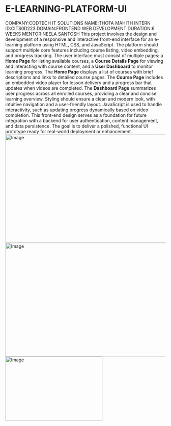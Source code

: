 # E-LEARNING-PLATFORM-UI
COMPANY:CODTECH IT SOLUTIONS
NAME:THOTA MAHITH
INTERN ID:CITS0D223
DOMAIN:FRONTEND WEB DEVELOPMENT
DURATION:6 WEEKS
MENTOR:NEELA SANTOSH
This project involves the design and development of a responsive and interactive front-end interface for an e-learning platform using HTML, CSS, and JavaScript. The platform should support multiple core features including course listing, video embedding, and progress tracking. The user interface must consist of multiple pages: a **Home Page** for listing available courses, a **Course Details Page** for viewing and interacting with course content, and a **User Dashboard** to monitor learning progress.
The **Home Page** displays a list of courses with brief descriptions and links to detailed course pages. The **Course Page** includes an embedded video player for lesson delivery and a progress bar that updates when videos are completed. The **Dashboard Page** summarizes user progress across all enrolled courses, providing a clear and concise learning overview.
Styling should ensure a clean and modern look, with intuitive navigation and a user-friendly layout. JavaScript is used to handle interactivity, such as updating progress dynamically based on video completion. This front-end design serves as a foundation for future integration with a backend for user authentication, content management, and data persistence. The goal is to deliver a polished, functional UI prototype ready for real-world deployment or enhancement.
<img width="954" height="341" alt="Image" src="https://github.com/user-attachments/assets/376796d5-21dd-4a37-98a7-2d3a6348b3b8" />
<img width="526" height="356" alt="Image" src="https://github.com/user-attachments/assets/15545b0a-eff8-42d3-b06e-4c42b3bdea8a" />
<img width="305" height="202" alt="Image" src="https://github.com/user-attachments/assets/0ae31c57-d65c-47b9-8f1e-31eaaa470f04" />
